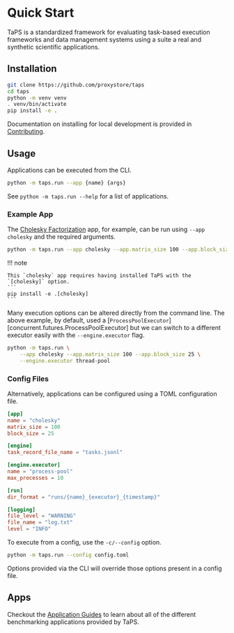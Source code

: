 # Quick Start

TaPS is a standardized framework for evaluating task-based execution frameworks and data management systems using a suite a real and synthetic scientific applications.

## Installation

```bash
git clone https://github.com/proxystore/taps
cd taps
python -m venv venv
. venv/bin/activate
pip install -e .
```

Documentation on installing for local development is provided in [Contributing](contributing/index.md).

## Usage

Applications can be executed from the CLI.
```bash
python -m taps.run --app {name} {args}
```
See `python -m taps.run --help` for a list of applications.

### Example App

The [Cholesky Factorization](apps/cholesky.md) app, for example, can be run using `--app cholesky` and the required arguments.
```bash
python -m taps.run --app cholesky --app.matrix_size 100 --app.block_size 25
```

!!! note

    This `cholesky` app requires having installed TaPS with the `[cholesky]` option.
    ```
    pip install -e .[cholesky]
    ```

Many execution options can be altered directly from the command line.
The above example, by default, used a [`ProcessPoolExecutor`][concurrent.futures.ProcessPoolExecutor] but we can switch to a different executor easily with the `--engine.executor` flag.
```bash
python -m taps.run \
    --app cholesky --app.matrix_size 100 --app.block_size 25 \
    --engine.executor thread-pool
```

### Config Files

Alternatively, applications can be configured using a TOML configuration file.

```toml title="config.toml" linenums="1"
[app]
name = "cholesky"
matrix_size = 100
block_size = 25

[engine]
task_record_file_name = "tasks.jsonl"

[engine.executor]
name = "process-pool"
max_processes = 10

[run]
dir_format = "runs/{name}_{executor}_{timestamp}"

[logging]
file_level = "WARNING"
file_name = "log.txt"
level = "INFO"
```

To execute from a config, use the `-c/--config` option.
```bash
python -m taps.run --config config.toml
```

Options provided via the CLI will override those options present in a config file.

## Apps

Checkout the [Application Guides](apps/index.md) to learn about all of the different benchmarking applications provided by TaPS.
